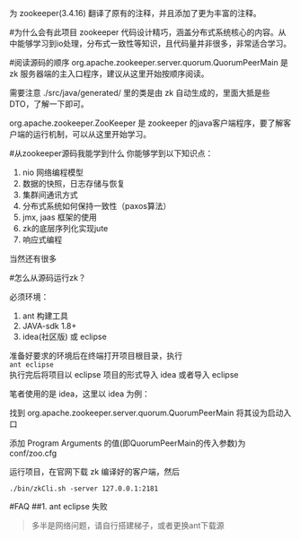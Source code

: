 为 zookeeper(3.4.16) 翻译了原有的注释，并且添加了更为丰富的注释。

#为什么会有此项目
zookeeper 代码设计精巧，涵盖分布式系统核心的内容。从中能够学习到io处理，分布式一致性等知识，且代码量并非很多，非常适合学习。

#阅读源码的顺序
org.apache.zookeeper.server.quorum.QuorumPeerMain 是 zk 服务器端的主入口程序，建议从这里开始按顺序阅读。

需要注意 ./src/java/generated/ 里的类是由 zk 自动生成的，里面大抵是些 DTO，了解一下即可。

org.apache.zookeeper.ZooKeeper 是 zookeeper 的java客户端程序，要了解客户端的运行机制，可以从这里开始学习。

#从zookeeper源码我能学到什么
你能够学到以下知识点：
  1. nio 网络编程模型
  2. 数据的快照，日志存储与恢复
  3. 集群间通讯方式
  4. 分布式系统如何保持一致性（paxos算法）
  5. jmx, jaas 框架的使用
  6. zk的底层序列化实现jute
  7. 响应式编程

当然还有很多

#怎么从源码运行zk？

必须环境：
  1. ant 构建工具  
  2. JAVA-sdk 1.8+  
  3. idea(社区版) 或 eclipse  

准备好要求的环境后在终端打开项目根目录，执行  
`ant eclipse`  
执行完后将项目以 eclipse 项目的形式导入 idea 或者导入 eclipse

笔者使用的是 idea，这里以 idea 为例：

找到 org.apache.zookeeper.server.quorum.QuorumPeerMain 将其设为启动入口

添加 Program Arguments 的值(即QuorumPeerMain的传入参数)为 conf/zoo.cfg

运行项目，在官网下载 zk 编译好的客户端，然后

`./bin/zkCli.sh -server 127.0.0.1:2181`

#FAQ
##1. ant eclipse 失败
>多半是网络问题，请自行搭建梯子，或者更换ant下载源